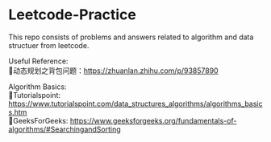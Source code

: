 # Leetcode-Practice

This repo consists of problems and answers related to algorithm and data structuer from leetcode. 

Useful Reference: \
💙动态规划之背包问题：https://zhuanlan.zhihu.com/p/93857890

Algorithm Basics: \
🧡Tutorialspoint: https://www.tutorialspoint.com/data_structures_algorithms/algorithms_basics.htm \
🧡GeeksForGeeks: https://www.geeksforgeeks.org/fundamentals-of-algorithms/#SearchingandSorting 

